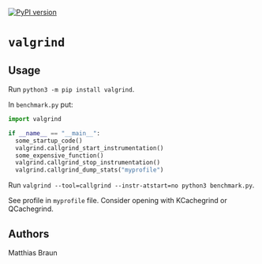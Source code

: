 [![PyPI version](https://badge.fury.io/py/valgrind.svg)](https://badge.fury.io/py/valgrind)

# `valgrind`

## Usage

Run `python3 -m pip install valgrind`.

In `benchmark.py` put:

```python
import valgrind

if __name__ == "__main__":
  some_startup_code()
  valgrind.callgrind_start_instrumentation()
  some_expensive_function()
  valgrind.callgrind_stop_instrumentation()
  valgrind.callgrind_dump_stats("myprofile")
```

Run `valgrind --tool=callgrind --instr-atstart=no python3 benchmark.py`.

See profile in `myprofile` file. Consider opening with KCachegrind or
QCachegrind.

## Authors

Matthias Braun
